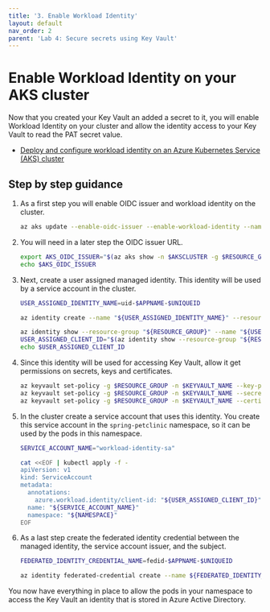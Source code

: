 ```yaml
---
title: '3. Enable Workload Identity'
layout: default
nav_order: 2
parent: 'Lab 4: Secure secrets using Key Vault'
---
```


# Enable Workload Identity on your AKS cluster

Now that you created your Key Vault an added a secret to it, you will enable Workload Identity on your cluster and allow the identity access to your Key Vault to read the PAT secret value. 

- [Deploy and configure workload identity on an Azure Kubernetes Service (AKS) cluster](https://learn.microsoft.com/en-us/azure/aks/workload-identity-deploy-cluster)

## Step by step guidance

1. As a first step you will enable OIDC issuer and workload identity on the cluster.

   ```bash
   az aks update --enable-oidc-issuer --enable-workload-identity --name $AKSCLUSTER --resource-group $RESOURCE_GROUP
   ```

1. You will need in a later step the OIDC issuer URL.

   ```bash
   export AKS_OIDC_ISSUER="$(az aks show -n $AKSCLUSTER -g $RESOURCE_GROUP --query "oidcIssuerProfile.issuerUrl" -otsv)"
   echo $AKS_OIDC_ISSUER
   ```

1. Next, create a user assigned managed identity. This identity will be used by a service account in the cluster.

   ```bash
   USER_ASSIGNED_IDENTITY_NAME=uid-$APPNAME-$UNIQUEID

   az identity create --name "${USER_ASSIGNED_IDENTITY_NAME}" --resource-group "${RESOURCE_GROUP}" --location "${LOCATION}"

   az identity show --resource-group "${RESOURCE_GROUP}" --name "${USER_ASSIGNED_IDENTITY_NAME}"
   USER_ASSIGNED_CLIENT_ID="$(az identity show --resource-group "${RESOURCE_GROUP}" --name "${USER_ASSIGNED_IDENTITY_NAME}" --query 'clientId' -otsv)"
   echo $USER_ASSIGNED_CLIENT_ID
   ```

1. Since this identity will be used for accessing Key Vault, allow it get permissions on secrets, keys and certificates.

   ```bash
   az keyvault set-policy -g $RESOURCE_GROUP -n $KEYVAULT_NAME --key-permissions get --spn $USER_ASSIGNED_CLIENT_ID
   az keyvault set-policy -g $RESOURCE_GROUP -n $KEYVAULT_NAME --secret-permissions get --spn $USER_ASSIGNED_CLIENT_ID
   az keyvault set-policy -g $RESOURCE_GROUP -n $KEYVAULT_NAME --certificate-permissions get --spn $USER_ASSIGNED_CLIENT_ID
   ```

1. In the cluster create a service account that uses this identity. You create this service account in the `spring-petclinic` namespace, so it can be used by the pods in this namespace.

   ```bash
   SERVICE_ACCOUNT_NAME="workload-identity-sa"
   
   cat <<EOF | kubectl apply -f -
   apiVersion: v1
   kind: ServiceAccount
   metadata:
     annotations:
       azure.workload.identity/client-id: "${USER_ASSIGNED_CLIENT_ID}"
     name: "${SERVICE_ACCOUNT_NAME}"
     namespace: "${NAMESPACE}"
   EOF
   ```

1. As a last step create the federated identity credential between the managed identity, the service account issuer, and the subject.

   ```bash
   FEDERATED_IDENTITY_CREDENTIAL_NAME=fedid-$APPNAME-$UNIQUEID
   
   az identity federated-credential create --name ${FEDERATED_IDENTITY_CREDENTIAL_NAME} --identity-name "${USER_ASSIGNED_IDENTITY_NAME}" --resource-group "${RESOURCE_GROUP}" --issuer "${AKS_OIDC_ISSUER}" --subject system:serviceaccount:"${NAMESPACE}":"${SERVICE_ACCOUNT_NAME}" --audience api://AzureADTokenExchange
   ```

You now have everything in place to allow the pods in your namespace to access the Key Vault an identity that is stored in Azure Active Directory.
